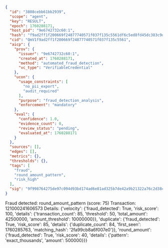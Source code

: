 ```json
{
  "id": "3808cebb61bb2939",
  "scope": "agent",
  "key": "RESULT",
  "epoch": 1760288171,
  "host_pid": "9e6742732c60:1",
  "hash": "f9ad2ff1f200669f24877740571f037f135c5561df6c5ed8fd45dc383c9d2d0e",
  "cid": "QmV1f9ad2ff1f200669f24877740571f037f135c5561",
  "aicp": {
    "prov": {
      "issuer": "9e6742732c60:1",
      "created_at": 1760288171,
      "method": "automated_fraud_detection",
      "vc_type": "VerifiableCredential"
    },
    "ucon": {
      "usage_constraints": [
        "no_pii_export",
        "audit_required"
      ],
      "purpose": "fraud_detection_analysis",
      "enforcement": "mandatory"
    },
    "eval": {
      "confidence": 1.0,
      "evidence_count": 0,
      "review_status": "pending",
      "evaluated_at": 1760288171
    }
  },
  "sources": [],
  "edges": [],
  "metrics": {},
  "thresholds": {},
  "tags": [
    "fraud",
    "round_amount_pattern",
    "risk_high"
  ],
  "sig": "9f998764275de97c094d93bd174ad6e81ad325b7de42a9b21322a76c2d38c3d7"
}
```

Fraud detected: round_amount_pattern (score: 75)
Transaction: 121000241606573
Details: {'velocity': {'fraud_detected': True, 'risk_score': 100, 'details': {'transaction_count': 85, 'threshold': 50, 'total_amount': 42500000, 'amount_threshold': 10000000}}, 'duplicate': {'fraud_detected': True, 'risk_score': 85, 'details': {'duplicate_count': 84, 'first_seen': 1760285763, 'matching_hash': '2fa99cb8a6f007e0'}}, 'round_amount': {'fraud_detected': True, 'risk_score': 40, 'details': {'pattern': 'exact_thousands', 'amount': 500000}}}